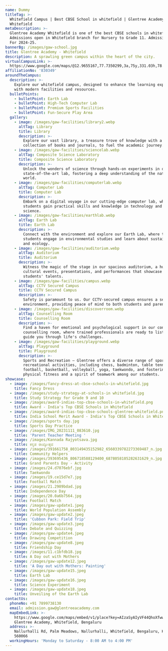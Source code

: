 ```yaml
---
name: Dummy
titleTag: >-
  Whitefield Campus | Best CBSE School in whitefield | Glentree Academy,
  Whitefield
metaDescription: >-
  Glentree Academy Whitefield is one of the best CBSE schools in whitefield.
  Admissions open in Whitefield branch for Nursery to Grade 11. Admissions Open
  For 2024-25.
bannerBg: /images/gaw-school.jpg
title: Glentree Academy - Whitefield
description: A sprawling green campus within the heart of the city.
virtualCampusLink: >-
  https://www.google.com/maps/@12.9655167,77.7350299,3a,75y,331.03h,78.94t/data=!3m6!1e1!3m4!1sAF1QipP0Xik14EKwv1ca-GomAFI6LTFW--HUlNO-SRCR!2e10!7i10676!8i5338?hl=en-US&entry=ttu
affiliationNo: '830349'
aroundTheCampus:
  description: >-
    Explore our whitefield campus, designed to enhance the learning experience
    with modern facilities and resources.
  bulletPoints:
    - bulletPoint: Earth Lab
    - bulletPoint: High-Tech Computer Lab
    - bulletPoint: Premium Sports Facilities
    - bulletPoint: Fun-Secure Play Area
  gallery:
    - image: /images/gaw-facilities/library2.webp
      altTag: Library
      title: Library
      description: >-
        Explore our vast library, a treasure trove of knowledge with a diverse
        collection of books and journals, to fuel the academic journey.
    - image: /images/gaw-facilities/sciencelab.webp
      altTag: Composite Science Laboratory
      title: Composite Science Laboratory
      description: >-
        Unlock the wonders of science through hands-on experiments in our
        state-of-the-art lab, fostering a deep understanding of the natural
        world.
    - image: /images/gaw-facilities/computerlab.webp
      altTag: Computer Lab
      title: Computer Lab
      description: >-
        Embark on a digital voyage in our cutting-edge computer lab, where
        students gain practical skills and knowledge in technology and computer
        science.
    - image: /images/gaw-facilities/earthlab.webp
      altTag: Earth Lab
      title: Earth Lab
      description: >-
        Connect with the environment and explore our Earth Lab, where the
        students engage in environmental studies and learn about sustainability
        and ecology.
    - image: /images/gaw-facilities/auditorium.webp
      altTag: Auditorium
      title: Auditorium
      description: >-
        Witness the magic of the stage in our spacious auditorium, a hub for
        cultural events, presentations, and performances that showcase our
        students' talents.
    - image: /images/gaw-facilities/campus.webp
      altTag: CCTV Secured Campus
      title: CCTV Secured Campus
      description: >-
        Safety is paramount to us. Our CCTV-secured campus ensures a secure
        environment, providing peace of mind to both students and parents.
    - image: /images/gaw-facilities/discoverroom.webp
      altTag: Counselling Room
      title: Counselling Room
      description: >-
        Find a haven for emotional and psychological support in our confidential
        counselling room, where trained professionals are ready to listen and
        guide you through life's challenges.
    - image: /images/gaw-facilities/playground.webp
      altTag: Playground
      title: Playground
      description: >-
        Sports and Recreation – Glentree offers a diverse range of sports and
        recreational activities, including chess, badminton, table tennis,
        football, basketball, volleyball, yoga, taekwondo, and fostering
        physical fitness and a spirit of teamwork among our students.
showcase:
  - image: /images/fancy-dress-at-cbse-schools-in-whitefield.jpg
    title: Fancy Dress
  - image: /images/study-strategy-at-schools-in whitefield.jpg
    title: Study Strategy for Grade 9 and 10
  - image: /images/award-indias-top-cbse-schools-in-whitefield.png
    title: Award - India's Top CBSE Schools in Whitefield
  - image: /images/award-indias-top-cbse-schools-glentree-whitefield.png
    title: India School Merit Award - India's Top CBSE Schools in Whitefield
  - image: /images/sports day.jpg
    title: Sports Day Practice
  - image: /images/IMG_20231111_083610.jpg
    title: 'Parent Teacher Meeting '
  - image: /images/Kannada Rajyotsava.jpg
    title: ಕನ್ನಡ ರಾಜ್ಯೋತ್ಸವ
  - image: /images/391661758_803149435152982_6560339782273369487_n.jpg
    title: Community Helpers
  - image: /images/393695436_806718588129400_6878058105282631629_n.jpg
    title: Grand Parents Day - Activity
  - image: /images/24.d7076ebf.jpg
    title: Taekwondo
  - image: /images/19.ce15d7e7.jpg
    title: Football Match
  - image: /images/21.2989bdad.jpg
    title: Independence Day
  - image: /images/20.0a6b7564.jpg
    title: Football Match
  - image: /images/gaw-update1.jpeg
    title: World Population Assembly
  - image: /images/gaw-update2.jpeg
    title: 'Cubbon Park: Field Trip'
  - image: /images/gaw-update3.jpeg
    title: Debate and Quizzing
  - image: /images/gaw-update4.jpeg
    title: Drawing Competition
  - image: /images/gaw-update8.jpeg
    title: Friendship Day
  - image: /images/11.c1bfdb18.jpg
    title: A Day out with Mothers
  - image: /images/gaw-update12.jpeg
    title: 'A Day out with Mothers: Painting'
  - image: /images/gaw-update15.jpeg
    title: Earth Lab
  - image: /images/gaw-update16.jpeg
    title: Science Experiment
  - image: /images/gaw-update18.jpeg
    title: Unveiling of the Earth Lab
contactUs:
  phoneNo: +91 7899738130
  email: admission.gaw@glentreeacademy.com
  mapEmbedLink: >-
    https://www.google.com/maps/embed/v1/place?key=AIzaSyAIyVF44QhoXfwwKHLd1h3N49cQTHS0Yvw&q=Whitefield
    Glentree Academy, Whitefield, Bengaluru
  address: >-
    Nallurhalli Rd, Palm Meadows, Nallurhalli, Whitefield, Bengaluru, Karnataka
    560066
  workingHours: 'Monday to Saturday - 8:00 AM to 4:00 PM'
---
```


